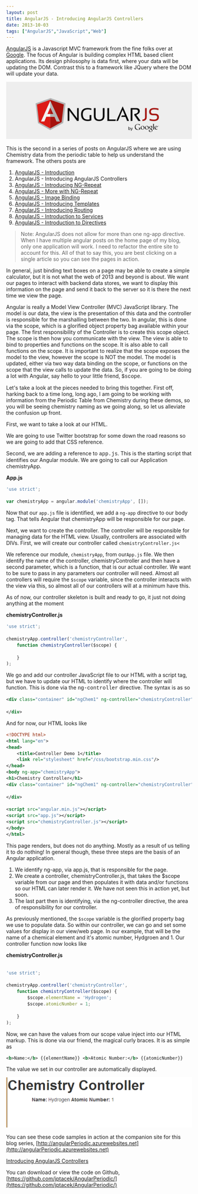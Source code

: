 ```yaml
---
layout: post
title: AngularJS - Introducing AngularJS Controllers
date: 2013-10-03
tags: ["AngularJS","JavaScript","Web"]
---
```


[AngularJS](http://www.angularjs.org) is a Javascript MVC framework from the fine folks over at
[Google](http://www.google.com). The focus of Angular is building complex
 HTML based client applications. Its design philosophy is data first, where your data will be updating the DOM.
 Contrast this to a framework like JQuery where the DOM will update your data.

![AngularJS Logo](angularLogo.png)

This is the second in a series of posts on AngularJS where we are using Chemistry data from the periodic table
to help us understand the framework. The others posts are

1. [AngularJS - Introduction](http://www.jptacek.com/2013/10/angularjs-introduction/)
2. AngularJS - Introducing AngularJS Controllers
3. [AngularJS - Introducing NG-Repeat](http://www.jptacek.com/2013/10/angularjs-introducing-ng-repeat/)
4. [AngularJS - More with NG-Repeat](http://www.jptacek.com/2014/01/angularjs-further-with-ng-repeat/)
5. [AngularJS - Image Binding](http://www.jptacek.com/2014/01/angularjs-lou-reed/)
6. [AngularJS - Introducing Templates](http://www.jptacek.com/2014/02/angularJS-templates/)
7. [AngularJS - Introducing Routing](http://www.jptacek.com/2014/02/angularJS-IntroToRouting/)
8. [AngularJS - Introduction to Services](http://www.jptacek.com//2014/05/angularJS-Intro-To-Services/)
9. [AngularJS - Introduction to Directives](http://www.jptacek.com/2014/06/angularJS-intro-to-directives/)

>Note: AngularJS does not allow for more than one ng-app directive. When I have multiple angular posts on
the home page of my blog, only one application will work. I need to refactor the entire site to account for
this. All of that to say this, you are best clicking on a single article so you can see the pages in action.

In general, just binding text boxes on a page may be able to create a simple calculator, but it is not what the web of 2013 and beyond is about. We want our pages to interact with backend data stores, we want to display this information on the page and send it back to the server so it is there the next time we view the page. 

Angular is really a Model View Controller (MVC) JavaScript library. The model is our data, the view is the presentation of this data and the controller is responsible for the marshalling between the two. In angular, this is done via the scope, which is a glorified object property bag available within your page. The first responsibility of the Controller is to create this scope object. The scope is then how you communicate with the view. The view is able to bind to properties and functions on the scope. It is also able to call functions on the scope. It is important to realize that the scope exposes the model to the view, however the scope is NOT the model. The model is updated, either via two way data binding on the scope, or functions on the scope that the view calls to update the data. So, if you are going to be doing a lot with Angular, say hello to your little friend, <span style="font-family:Courier New">$scope</span>.

Let's take a look at the pieces needed to bring this together. First off, harking back to a time long, long ago, I am going to be working with information from the Periodic Table from Chemistry during these demos, so you will be seeing chemistry naming as we going along, so let us alleviate the confusion up front.

First, we want to take a look at our HTML.

We are going to use Twitter bootstrap for some down the road reasons so we are going to add that CSS reference.

Second, we are adding a reference to <span style="font-family:Courier New">app.js</span>. This is the starting script that identifies our Angular module. We are going to call our Application chemistryApp.

**App.js**

```javascript
'use strict';

var chemistryApp = angular.module('chemistryApp', []);
```

Now that our ``app.js`` file is identified, we add a ``ng-app`` directive to our body tag. That tells Angular that 
chemistryApp will be responsible for our page.

Next, we want to create the controller. The controller will be responsible for managing data for the HTML view. 
Usually, controllers are associated with DIVs. First, we will create our controller called 
``chemistryController.js<``

We reference our module, ``chemistryApp``, from our``App.js`` file. We then identify the name of the controller, 
chemistryController and then have a second parameter, which is a function, that is our actual controller.
We want to be sure to pass in any parameters our controller will need. Almost all controllers will require the 
``$scope`` variable, since the controller interacts with the view via this, so almost all of our controllers will at a 
minimum have this.

As of now, our controller skeleton is built and ready to go, it just not doing anything at the moment

**chemistryController.js**

```javascript
'use strict';

chemistryApp.controller('chemistryController',
    function chemistryController($scope) {

    }
);
```

We go and add our controller JavaScript file to our HTML with a script tag, but we have to update our HTML to identify where the controller will function. This is done via the <span style="font-family:Courier New">ng-controller</span> directive. The syntax is as so

```xml
<div class="container" id="ngChem1" ng-controller="chemistryController">

</div>
```

And for now, our HTML looks like

```xml
<!DOCTYPE html>
<html lang="en">
<head>
    <title>Controller Demo 1</title>
    <link rel="stylesheet" href="/css/bootstrap.min.css"/>
</head>
<body ng-app="chemistryApp">
<h1>Chemistry Controller</h1>
<div class="container" id="ngChem1" ng-controller="chemistryController">

</div>

<script src="angular.min.js"></script>
<script src="app.js"></script>
<script src="chemistryController.js"></script>
</body>
</html>
```

This page renders, but does not do anything. Mostly as a result of us telling it to do nothing! In general though, 
these three steps are the basis of an Angular application. 

1.  We identify ng-app, via app.js, that is responsible for the page.
2.  We create a controller, chemistryController.js, that takes the $scope variable from our page and then populates it with data and/or functions so our HTML can later render it. We have not seen this in action yet, but soon.
3.  The last part then is identifying, via the ng-controller directive, the area of responsibility for our controller.

As previously mentioned, the ``$scope`` variable is the glorified property bag we use to populate data. So within our 
controller, we can go and set some values for display in our view/web page. In our example, that will be the name of a 
chemical element and it's atomic number, Hydgroen and 1. Our controller function now looks like

**chemistryController.js**

```javascript

'use strict';

chemistryApp.controller('chemistryController',
    function chemistryController($scope) {
        $scope.elementName = 'Hydrogen';
        $scope.atomicNumber = 1;

    }
);
```

Now, we can have the values from our scope value inject into our HTML markup. This is done via our friend, the magical 
curly braces. It is as simple as

```xml
<b>Name:</b> {{elementName}} <b>Atomic Number:</b> {{atomicNumber}}
```

The value we set in our controller are automatically displayed.

![](100313_2137_Introducing2.png)

You can see these code samples in action at the companion site for this blog series, [http://angularPeriodic.azurewebsites.net](http://angularPeriodic.azurewebsites.net)

[Introducing AngularJS Controllers](http://angularperiodic.azurewebsites.net/Demo2/controller1.html)

You can download or view the code on Github, [https://github.com/jptacek/AngularPeriodic/](https://github.com/jptacek/AngularPeriodic/)